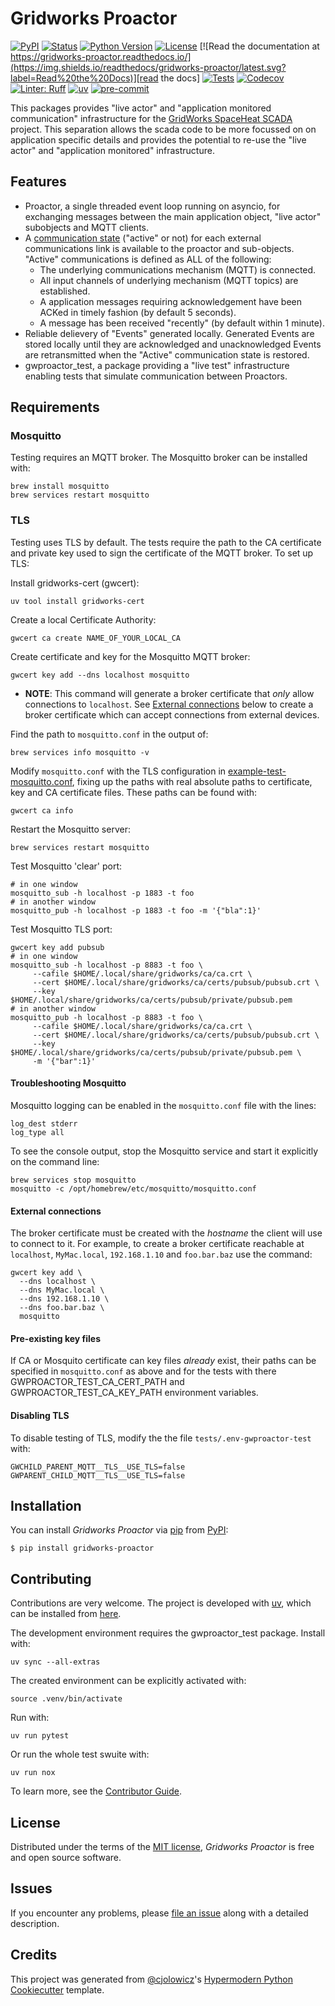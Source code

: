# Gridworks Proactor

[![PyPI](https://img.shields.io/pypi/v/gridworks-proactor.svg)][pypi status]
[![Status](https://img.shields.io/pypi/status/gridworks-proactor.svg)][pypi status]
[![Python Version](https://img.shields.io/pypi/pyversions/gridworks-proactor)][pypi status]
[![License](https://img.shields.io/pypi/l/gridworks-proactor)][MIT License]
[![Read the documentation at https://gridworks-proactor.readthedocs.io/](https://img.shields.io/readthedocs/gridworks-proactor/latest.svg?label=Read%20the%20Docs)][read the docs]
[![Tests](https://github.com/SmoothStoneComputing/gridworks-proactor/workflows/Tests/badge.svg)][tests]
[![Codecov](https://codecov.io/gh/SmoothStoneComputing/gridworks-proactor/branch/main/graph/badge.svg)][codecov]
[![Linter: Ruff](https://img.shields.io/badge/Linter-Ruff-brightgreen?style=flat-square)](https://github.com/charliermarsh/ruff)
[![uv](https://img.shields.io/endpoint?url=https://raw.githubusercontent.com/astral-sh/uv/main/assets/badge/v0.json)](https://github.com/astral-sh/uv)
[![pre-commit](https://img.shields.io/badge/pre--commit-enabled-brightgreen?logo=pre-commit&logoColor=white)][pre-commit]

[pypi status]: https://pypi.org/project/gridworks-proactor/
[read the docs]: https://gridworks-proactor.readthedocs.io/
[tests]: https://github.com/SmoothStoneComputing/gridworks-proactor/actions?workflow=Tests
[codecov]: https://app.codecov.io/gh/SmoothStoneComputing/gridworks-proactor
[pre-commit]: https://github.com/pre-commit/pre-commit


This packages provides "live actor" and "application monitored communication" infrastructure for the
[GridWorks SpaceHeat SCADA](https://github.com/thegridelectric/gridworks-scada) project. This separation
allows the scada code to be more focussed on on application specific details and provides the potential to re-use the
"live actor" and "application monitored" infrastructure.

## Features

- Proactor, a single threaded event loop running on asyncio, for exchanging messages between the main application
  object, "live actor" subobjects and MQTT clients.
- A [communication state] ("active" or not) for each external communications link is available to the proactor and
  sub-objects. "Active" communications is defined as ALL of the following:
    - The underlying communications mechanism (MQTT) is connected.
    - All input channels of underlying mechanism (MQTT topics) are established.
    - A application messages requiring acknowledgement have been ACKed in timely fashion (by default 5 seconds).
    - A message has been received "recently" (by default within 1 minute).
- Reliable delievery of "Events" generated locally. Generated Events are stored locally until they are acknowledged
  and unacknowledged Events are retransmitted when the "Active" communication state is restored.
- gwproactor_test, a package providing a "live test" infrastructure enabling tests that simulate
  communication between Proactors.

## Requirements

### Mosquitto

Testing requires an MQTT broker. The Mosquitto broker can be installed with:

```shell
brew install mosquitto
brew services restart mosquitto
```

### TLS

Testing uses TLS by default. The tests require the path to the CA certificate and private key used to sign the
certificate
of the MQTT broker. To set up TLS:

Install gridworks-cert (gwcert):

```shell
uv tool install gridworks-cert
```

Create a local Certificate Authority:

```shell
gwcert ca create NAME_OF_YOUR_LOCAL_CA
```

Create certificate and key for the Mosquitto MQTT broker:

```shell
gwcert key add --dns localhost mosquitto
```

- **NOTE**: This command will generate a broker certificate that _only_ allow connections to `localhost`. See
  [External connections](#external-connections) below to create a broker certificate which can accept connections from
  external devices.

Find the path to `mosquitto.conf` in the output of:

```shell
brew services info mosquitto -v
```

Modify `mosquitto.conf` with the TLS configuration in [example-test-mosquitto.conf], fixing up the paths with real
absolute paths to certificate, key and CA certificate files. These paths can be found with:

```shell
gwcert ca info
```

Restart the Mosquitto server:

```shell
brew services restart mosquitto
```

Test Mosquitto 'clear' port:

```shell
# in one window
mosquitto_sub -h localhost -p 1883 -t foo
# in another window
mosquitto_pub -h localhost -p 1883 -t foo -m '{"bla":1}'
```

Test Mosquitto TLS port:

```shell
gwcert key add pubsub
# in one window
mosquitto_sub -h localhost -p 8883 -t foo \
     --cafile $HOME/.local/share/gridworks/ca/ca.crt \
     --cert $HOME/.local/share/gridworks/ca/certs/pubsub/pubsub.crt \
     --key $HOME/.local/share/gridworks/ca/certs/pubsub/private/pubsub.pem
# in another window
mosquitto_pub -h localhost -p 8883 -t foo \
     --cafile $HOME/.local/share/gridworks/ca/ca.crt \
     --cert $HOME/.local/share/gridworks/ca/certs/pubsub/pubsub.crt \
     --key $HOME/.local/share/gridworks/ca/certs/pubsub/private/pubsub.pem \
     -m '{"bar":1}'
```

#### Troubleshooting Mosquitto

Mosquitto logging can be enabled in the `mosquitto.conf` file with the lines:

```
log_dest stderr
log_type all
```

To see the console output, stop the Mosquitto service and start it explicitly on the command line:

```shell
brew services stop mosquitto
mosquitto -c /opt/homebrew/etc/mosquitto/mosquitto.conf
```

#### External connections

The broker certificate must be created with the _hostname_ the client will use to connect to it. For example, to create
a broker certificate reachable at `localhost`, `MyMac.local`, `192.168.1.10` and `foo.bar.baz` use the command:

```shell
gwcert key add \
  --dns localhost \
  --dns MyMac.local \
  --dns 192.168.1.10 \
  --dns foo.bar.baz \
  mosquitto
```

#### Pre-existing key files

If CA or Mosquito certificate can key files _already_ exist, their paths can be specified in `mosquitto.conf` as above
and
for the tests with there GWPROACTOR_TEST_CA_CERT_PATH and GWPROACTOR_TEST_CA_KEY_PATH environment variables.

#### Disabling TLS

To disable testing of TLS, modify the the file `tests/.env-gwproactor-test` with:

```
GWCHILD_PARENT_MQTT__TLS__USE_TLS=false
GWPARENT_CHILD_MQTT__TLS__USE_TLS=false
```

## Installation

You can install _Gridworks Proactor_ via [pip] from [PyPI]:

```console
$ pip install gridworks-proactor
```

## Contributing

Contributions are very welcome. The project is developed with [uv], which can
be installed from [here].

The development environment requires the gwproactor_test package. Install with:

```console
uv sync --all-extras
```
The created environment can be explicitly activated with:
```console
source .venv/bin/activate
```

Run with:
```console
uv run pytest
```

Or run the whole test swuite with:
```console
uv run nox
```

To learn more, see the [Contributor Guide].

## License

Distributed under the terms of the [MIT license], _Gridworks Proactor_ is free
and open source software.

## Issues

If you encounter any problems,
please [file an issue] along with a detailed description.

## Credits

This project was generated from [@cjolowicz]'s [Hypermodern Python Cookiecutter] template.

[@cjolowicz]: https://github.com/cjolowicz
[pypi]: https://pypi.org/
[hypermodern python cookiecutter]: https://github.com/cjolowicz/cookiecutter-hypermodern-python
[file an issue]: https://github.com/SmoothStoneComputing/gridworks-proactor/issues
[pip]: https://pip.pypa.io/
[example-test-mosquitto.conf]: https://github.com/SmoothStoneComputing/gridworks-proactor/blob/main/tests/config/example-test-mosquitto.conf
[MIT license]: https://github.com/SmoothStoneComputing/gridworks-proactor/blob/main/LICENSE
[communication state]: https://gridworks-proactor.readthedocs.io/en/latest/comm_state.html
[uv]: https://docs.astral.sh/uv/
[here]: https://docs.astral.sh/uv/getting-started/installation/#standalone-installer

<!-- github-only -->

[license]: https://github.com/SmoothStoneComputing/gridworks-proactor/blob/main/LICENSE

[contributor guide]: https://github.com/SmoothStoneComputing/gridworks-proactor/blob/main/CONTRIBUTING.md

